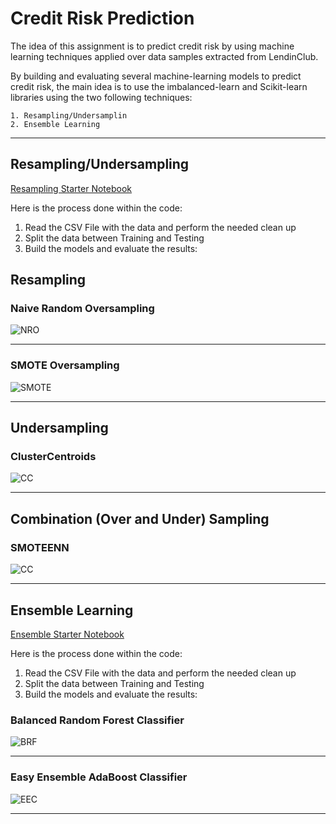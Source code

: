 # Credit Risk Prediction

The idea of this assignment is to predict credit risk by using machine learning techniques applied over data samples extracted from LendinClub.

By building and evaluating several machine-learning models to predict credit risk, the main idea is to use the imbalanced-learn and Scikit-learn libraries using the two following techniques:

    1. Resampling/Undersamplin
    2. Ensemble Learning
    
---

## Resampling/Undersampling

[Resampling Starter Notebook](Starter_Code/credit_risk_resampling.ipynb)

Here is the process done within the code:

1. Read the CSV File with the data and perform the needed clean up
2. Split the data between Training and Testing
3. Build the models and evaluate the results:

## Resampling

### Naive Random Oversampling

![NRO](Images/1_Naive_Random_Oversampling.png)

---

### SMOTE Oversampling

![SMOTE](Images/2_SMOTE_Oversampling.png)

---

## Undersampling

### ClusterCentroids

![CC](Images/3_ClusterCentroids_Undersampling.png)

---

## Combination (Over and Under) Sampling

### SMOTEENN

![CC](Images/4_Oversampling_Undersampling.png)

---

## Ensemble Learning

[Ensemble Starter Notebook](Starter_Code/credit_risk_ensemble.ipynb)

Here is the process done within the code:

1. Read the CSV File with the data and perform the needed clean up
2. Split the data between Training and Testing
3. Build the models and evaluate the results:

### Balanced Random Forest Classifier

![BRF](Images/5_Balanced_Random_Forest.png)

---

### Easy Ensemble AdaBoost Classifier

![EEC](Images/6_Easy_Ensembled_Classifier.png)

---
